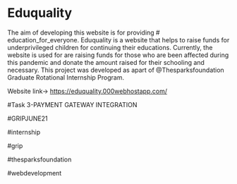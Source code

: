 # Eduquality
The aim of developing this website is for providing # education_for_everyone. Eduquality is a website that helps to raise funds for underprivileged children for continuing their educations. Currently, the website is used for are raising funds for those who are been affected during this pandemic and donate the amount raised for their schooling and necessary.
This project was developed as apart of @Thesparksfoundation Graduate Rotational Internship Program.

Website link-> https://eduquality.000webhostapp.com/

#Task 3-PAYMENT GATEWAY INTEGRATION

#GRIPJUNE21

#internship 

#grip 

#thesparksfoundation

#webdevelopment

